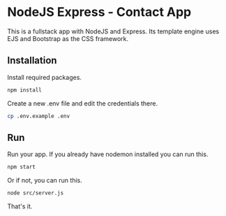 # NodeJS Express - Contact App

This is a fullstack app with NodeJS and Express. Its template engine uses EJS and Bootstrap as the CSS framework.

## Installation

Install required packages.
```sh
npm install
```

Create a new .env file and edit the credentials there.
```sh
cp .env.example .env
```

## Run

Run your app.
If you already have nodemon installed you can run this.
```sh
npm start
```

Or if not, you can run this.
```sh
node src/server.js
```

That's it.